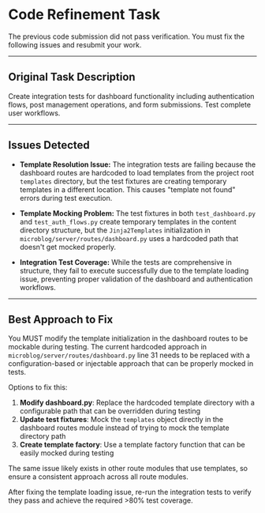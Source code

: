 # Code Refinement Task

The previous code submission did not pass verification. You must fix the following issues and resubmit your work.

---

## Original Task Description

Create integration tests for dashboard functionality including authentication flows, post management operations, and form submissions. Test complete user workflows.

---

## Issues Detected

*   **Template Resolution Issue:** The integration tests are failing because the dashboard routes are hardcoded to load templates from the project root `templates` directory, but the test fixtures are creating temporary templates in a different location. This causes "template not found" errors during test execution.

*   **Template Mocking Problem:** The test fixtures in both `test_dashboard.py` and `test_auth_flows.py` create temporary templates in the content directory structure, but the `Jinja2Templates` initialization in `microblog/server/routes/dashboard.py` uses a hardcoded path that doesn't get mocked properly.

*   **Integration Test Coverage:** While the tests are comprehensive in structure, they fail to execute successfully due to the template loading issue, preventing proper validation of the dashboard and authentication workflows.

---

## Best Approach to Fix

You MUST modify the template initialization in the dashboard routes to be mockable during testing. The current hardcoded approach in `microblog/server/routes/dashboard.py` line 31 needs to be replaced with a configuration-based or injectable approach that can be properly mocked in tests.

Options to fix this:

1. **Modify dashboard.py**: Replace the hardcoded template directory with a configurable path that can be overridden during testing
2. **Update test fixtures**: Mock the `templates` object directly in the dashboard routes module instead of trying to mock the template directory path
3. **Create template factory**: Use a template factory function that can be easily mocked during testing

The same issue likely exists in other route modules that use templates, so ensure a consistent approach across all route modules.

After fixing the template loading issue, re-run the integration tests to verify they pass and achieve the required >80% test coverage.